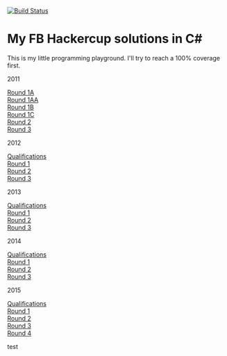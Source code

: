 [![Build Status](https://travis-ci.org/talanta/fbhccsharp.svg?branch=master)](https://travis-ci.org/talanta/fbhccsharp.svg?branch=master)

My FB Hackercup solutions in C#
==========

This is my little programming playground. I'll try to reach a 100% coverage first.

2011

[Round 1A](https://www.facebook.com/hackercup/round/144428782277390/)  
[Round 1AA](https://www.facebook.com/hackercup/round/123802894356576/)  
[Round 1B](https://www.facebook.com/hackercup/round/167482453296629/)  
[Round 1C](https://www.facebook.com/hackercup/round/173585106010813/)  
[Round 2](https://www.facebook.com/hackercup/round/178767375498716/)  
[Round 3](https://www.facebook.com/hackercup/round/188859297819219/)

2012  

[Qualifications](https://www.facebook.com/hackercup/round/146094915502528)  
[Round 1](https://www.facebook.com/hackercup/round/225705397509134)  
[Round 2](https://www.facebook.com/hackercup/round/154897681286317)  
[Round 3](https://www.facebook.com/hackercup/round/222291111185610)  

2013  

[Qualifications](https://www.facebook.com/hackercup/round/185564241586420)  
[Round 1](https://www.facebook.com/hackercup/round/189890111155691)  
[Round 2](https://www.facebook.com/hackercup/round/499927843385312)  
[Round 3](https://www.facebook.com/hackercup/round/402976459784646)  


2014  

[Qualifications](https://www.facebook.com/hackercup/round/598486203541358)  
[Round 1](https://www.facebook.com/hackercup/round/1437956993099239)  
[Round 2](https://www.facebook.com/hackercup/round/544142832342014)  
[Round 3](https://www.facebook.com/hackercup/round/180228228840273)  


2015  

[Qualifications](https://www.facebook.com/hackercup/round/742632349177460/)  
[Round 1](https://www.facebook.com/hackercup/round/344496159068801/)  
[Round 2](https://www.facebook.com/hackercup/round/323882677799153/)  
[Round 3](https://www.facebook.com/hackercup/round/890884524269795/)  
[Round 4](https://www.facebook.com/hackercup/round/1556405007936780/)  

test
